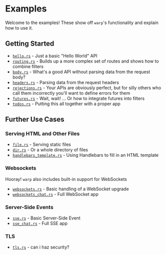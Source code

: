 # Examples

Welcome to the examples! These show off `warp`'s functionality and explain how to use it.

## Getting Started

- [`hello.rs`](./hello.rs) - Just a basic "Hello World" API
- [`routing.rs`](./routing.rs) - Builds up a more complex set of routes and shows how to combine filters
- [`body.rs`](./body.rs) - What's a good API without parsing data from the request body?
- [`headers.rs`](./headers.rs) - Parsing data from the request headers
- [`rejections.rs`](./rejections.rs) - Your APIs are obviously perfect, but for silly others who call them incorrectly you'll want to define errors for them
- [`futures.rs`](./futures.rs) - Wait, wait! ... Or how to integrate futures into filters
- [`todos.rs`](./todos.rs) - Putting this all together with a proper app

## Further Use Cases

### Serving HTML and Other Files

- [`file.rs`](./file.rs) - Serving static files
- [`dir.rs`](./dir.rs) - Or a whole directory of files
- [`handlebars_template.rs`](./handlebars_template.rs) - Using Handlebars to fill in an HTML template

### Websockets

Hooray! `warp` also includes built-in support for WebSockets

- [`websockets.rs`](./websockets.rs) - Basic handling of a WebSocket upgrade
- [`websockets_chat.rs`](./websockets_chat.rs) - Full WebSocket app

### Server-Side Events

- [`sse.rs`](./sse.rs) - Basic Server-Side Event
- [`sse_chat.rs`](./sse_chat.rs) - Full SSE app

### TLS

- [`tls.rs`](./tls.rs) - can i haz security?
